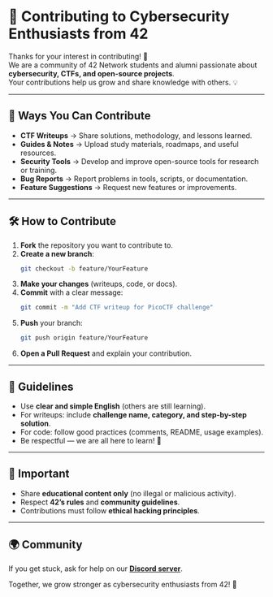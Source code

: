 # 🤝 Contributing to Cybersecurity Enthusiasts from 42

Thanks for your interest in contributing! 🎉  
We are a community of 42 Network students and alumni passionate about **cybersecurity, CTFs, and open-source projects**.  
Your contributions help us grow and share knowledge with others. 💡

---

## 📌 Ways You Can Contribute
- **CTF Writeups** → Share solutions, methodology, and lessons learned.  
- **Guides & Notes** → Upload study materials, roadmaps, and useful resources.  
- **Security Tools** → Develop and improve open-source tools for research or training.  
- **Bug Reports** → Report problems in tools, scripts, or documentation.  
- **Feature Suggestions** → Request new features or improvements.  

---

## 🛠️ How to Contribute
1. **Fork** the repository you want to contribute to.  
2. **Create a new branch**:  
   ```bash
   git checkout -b feature/YourFeature
   ```  
3. **Make your changes** (writeups, code, or docs).  
4. **Commit** with a clear message:  
   ```bash
   git commit -m "Add CTF writeup for PicoCTF challenge"
   ```  
5. **Push** your branch:  
   ```bash
   git push origin feature/YourFeature
   ```  
6. **Open a Pull Request** and explain your contribution.  

---

## 📝 Guidelines
- Use **clear and simple English** (others are still learning).  
- For writeups: include **challenge name, category, and step-by-step solution**.  
- For code: follow good practices (comments, README, usage examples).  
- Be respectful — we are all here to learn! 🙌  

---

## 🔐 Important
- Share **educational content only** (no illegal or malicious activity).  
- Respect **42’s rules** and **community guidelines**.  
- Contributions must follow **ethical hacking principles**.  

---

## 🌍 Community
If you get stuck, ask for help on our **[Discord server](https://discord.gg/Th5KPV8xmZ)**.  

Together, we grow stronger as cybersecurity enthusiasts from 42! 🚀
